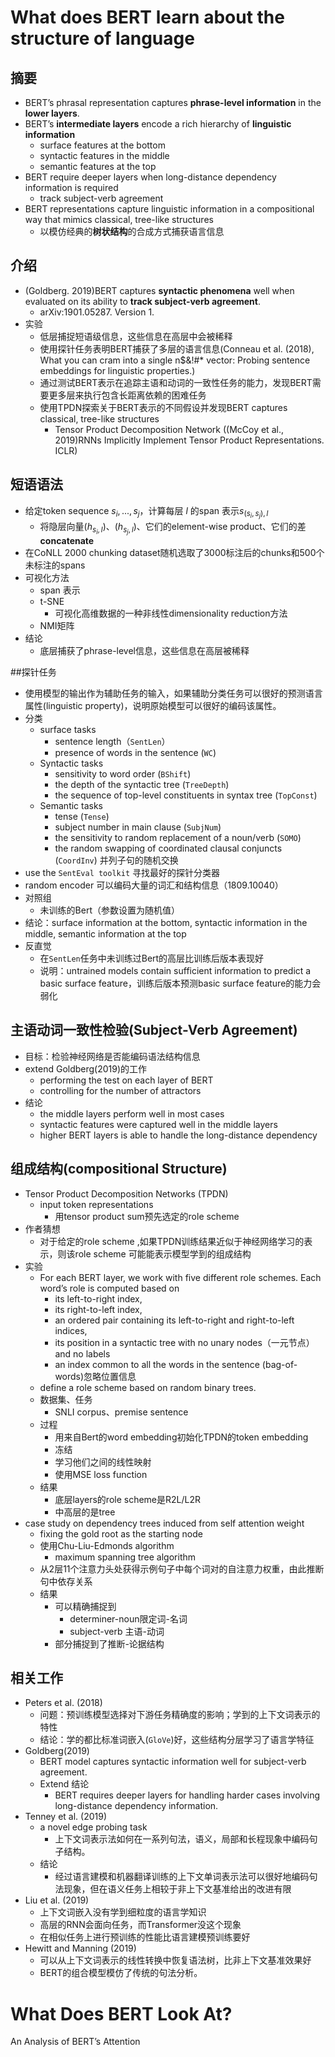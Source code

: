 # What does BERT learn about the structure of language

## 摘要

- BERT’s phrasal representation captures
  **phrase-level information** in the **lower layers**.
- BERT’s **intermediate layers** encode a rich hierarchy of **linguistic information**
  - surface features at the bottom
  - syntactic features in the middle 
  - semantic features at the top
- BERT  require deeper layers when long-distance dependency information is required
  - track subject-verb agreement
- BERT representations capture linguistic information in a compositional way that mimics classical, tree-like structures
  - 以模仿经典的**树状结构**的合成方式捕获语言信息

## 介绍

- (Goldberg. 2019)BERT captures **syntactic phenomena** well when evaluated on its ability to **track subject-verb agreement**.
  - arXiv:1901.05287. Version 1.
- 实验
  - 低层捕捉短语级信息，这些信息在高层中会被稀释
  - 使用探针任务表明BERT捕获了多层的语言信息(Conneau et al. (2018), What you can cram into a single n$&!#* vector: Probing sentence embeddings for linguistic properties.)
  - 通过测试BERT表示在追踪主语和动词的一致性任务的能力，发现BERT需要更多层来执行包含长距离依赖的困难任务
  - 使用TPDN探索关于BERT表示的不同假设并发现BERT captures classical, tree-like structures
    - Tensor Product Decomposition Network ((McCoy et al., 2019)RNNs Implicitly Implement Tensor Product Representations. ICLR)

## 短语语法

- 给定token sequence $s_i,...,s_j$，计算每层 $l$ 的span 表示$s_{(s_i,s_j), l}$ 
  - 将隐层向量($h_{s_i,l}$)、($h_{s_j, l}$)、它们的element-wise product、它们的差 **concatenate**
- 在CoNLL 2000 chunking dataset随机选取了3000标注后的chunks和500个未标注的spans
- 可视化方法
  - span 表示
  - t-SNE
    - 可视化高维数据的一种非线性dimensionality reduction方法
  - NMI矩阵
- 结论
  - 底层捕获了phrase-level信息，这些信息在高层被稀释

##探针任务

- 使用模型的输出作为辅助任务的输入，如果辅助分类任务可以很好的预测语言属性(linguistic property)，说明原始模型可以很好的编码该属性。
- 分类
  - surface tasks
    - sentence length（`SentLen`）
    - presence of words in the sentence (`WC`)
  - Syntactic tasks
    - sensitivity to word order (`BShift`)
    - the depth of the syntactic tree (`TreeDepth`)
    - the sequence of top-level constituents in syntax tree (`TopConst`)
  - Semantic tasks
    - tense (`Tense`)
    - subject number in main clause (`SubjNum`)
    - the sensitivity to random replacement of a noun/verb (`SOMO`)
    - the random swapping of coordinated clausal conjuncts (`CoordInv`) 并列子句的随机交换
- use the `SentEval toolkit` 寻找最好的探针分类器
- random encoder 可以编码大量的词汇和结构信息（1809.10040）
- 对照组
  - 未训练的Bert（参数设置为随机值）
- 结论：surface information at the bottom, syntactic information in the middle, semantic information at the top
- 反直觉
  - 在`SentLen`任务中未训练过Bert的高层比训练后版本表现好
  - 说明：untrained models contain sufficient information to predict a basic surface feature，训练后版本预测basic surface feature的能力会弱化

## 主语动词一致性检验(Subject-Verb Agreement)

- 目标：检验神经网络是否能编码语法结构信息
- extend Goldberg(2019)的工作
  - performing the test on each layer of
    BERT
  - controlling for the number of attractors
- 结论
  - the middle layers perform well in most cases
  - syntactic features were captured well in the middle layers
  - higher BERT layers is able to handle the long-distance dependency

## 组成结构(compositional Structure)

- Tensor Product Decomposition Networks (TPDN)
  - input token representations 
    - 用tensor product sum预先选定的role scheme
- 作者猜想
  - 对于给定的role scheme ,如果TPDN训练结果近似于神经网络学习的表示，则该role scheme 可能能表示模型学到的组成结构
- 实验
  - For each BERT layer, we work with five different role schemes. Each word’s role is computed based on 
    - its left-to-right index,
    - its right-to-left index, 
    - an ordered pair containing its left-to-right and right-to-left indices, 
    - its position in a syntactic tree with no unary nodes（一元节点） and no labels
    - an index common to all the words in the sentence (bag-of-words)忽略位置信息
  - define a role scheme based on random binary trees.
  - 数据集、任务
    - SNLI corpus、premise sentence
  - 过程
    - 用来自Bert的word embedding初始化TPDN的token embedding
    - 冻结
    - 学习他们之间的线性映射
    - 使用MSE loss function
  - 结果
    - 底层layers的role scheme是R2L/L2R
    - 中高层的是tree
- case study on dependency trees induced from self attention weight
  - fixing the gold root as the starting node
  - 使用Chu-Liu-Edmonds algorithm
    - maximum spanning tree algorithm
  - 从2层11个注意力头处获得示例句子中每个词对的自注意力权重，由此推断句中依存关系
  - 结果
    - 可以精确捕捉到
      - determiner-noun限定词-名词
      - subject-verb 主语-动词
    - 部分捕捉到了推断-论据结构

## 相关工作

- Peters et al. (2018)
  - 问题：预训练模型选择对下游任务精确度的影响；学到的上下文词表示的特性
  - 结论：学的都比标准词嵌入(`GloVe`)好，这些结构分层学习了语言学特征
- Goldberg(2019)
  - BERT model captures syntactic information well for subject-verb agreement.
  - Extend 结论
    - BERT requires deeper layers for handling harder cases involving long-distance dependency information.
- Tenney et al. (2019)
  - a novel edge probing task
    - 上下文词表示法如何在一系列句法，语义，局部和长程现象中编码句子结构。
  - 结论
    - 经过语言建模和机器翻译训练的上下文单词表示法可以很好地编码句法现象，但在语义任务上相较于非上下文基准给出的改进有限
- Liu et al. (2019)
  - 上下文词嵌入没有学到细粒度的语言学知识
  - 高层的RNN会面向任务，而Transformer没这个现象
  - 在相似任务上进行预训练的性能比语言建模预训练要好
- Hewitt and Manning (2019)
  - 可以从上下文词表示的线性转换中恢复语法树，比非上下文基准效果好
  - BERT的组合模型模仿了传统的句法分析。

# What Does BERT Look At?
An Analysis of BERT’s Attention
